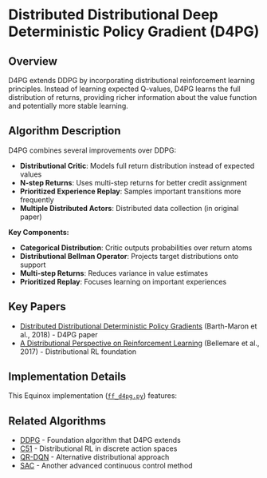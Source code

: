 # Distributed Distributional Deep Deterministic Policy Gradient (D4PG)

## Overview

D4PG extends DDPG by incorporating distributional reinforcement learning principles. Instead of learning expected Q-values, D4PG learns the full distribution of returns, providing richer information about the value function and potentially more stable learning.

## Algorithm Description

D4PG combines several improvements over DDPG:

- **Distributional Critic**: Models full return distribution instead of expected values
- **N-step Returns**: Uses multi-step returns for better credit assignment
- **Prioritized Experience Replay**: Samples important transitions more frequently
- **Multiple Distributed Actors**: Distributed data collection (in original paper)

**Key Components:**

- **Categorical Distribution**: Critic outputs probabilities over return atoms
- **Distributional Bellman Operator**: Projects target distributions onto support
- **Multi-step Returns**: Reduces variance in value estimates
- **Prioritized Replay**: Focuses learning on important experiences

## Key Papers

- [Distributed Distributional Deterministic Policy Gradients](https://arxiv.org/abs/1804.08617) (Barth-Maron et al., 2018) - D4PG paper
- [A Distributional Perspective on Reinforcement Learning](https://arxiv.org/abs/1707.06887) (Bellemare et al., 2017) - Distributional RL foundation

## Implementation Details

This Equinox implementation ([`ff_d4pg.py`](../../../zenoqx/systems/ddpg/ff_d4pg.py)) features:

## Related Algorithms

- [DDPG](ddpg.md) - Foundation algorithm that D4PG extends
- [C51](../q_learning/c51.md) - Distributional RL in discrete action spaces
- [QR-DQN](../q_learning/qr_dqn.md) - Alternative distributional approach
- [SAC](sac.md) - Another advanced continuous control method
